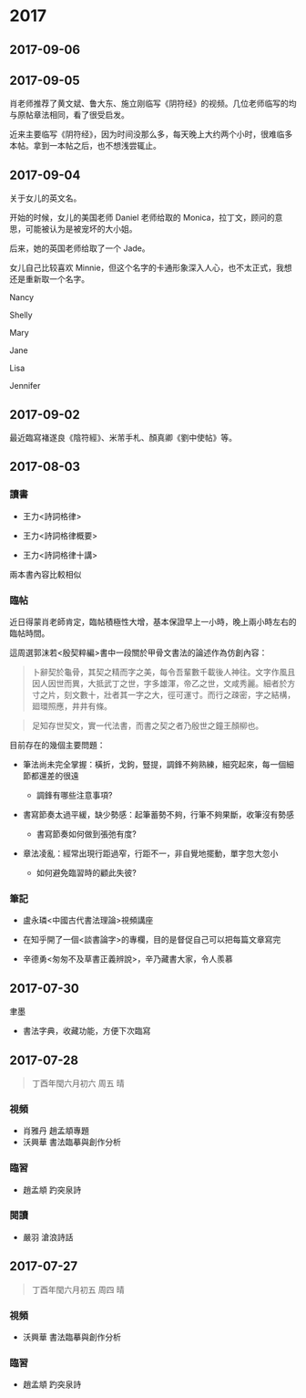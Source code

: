 # 2017

## 2017-09-06



## 2017-09-05

肖老师推荐了黄文斌、鲁大东、施立刚临写《阴符经》的视频。几位老师临写的均与原帖章法相同，看了很受启发。

近来主要临写《阴符经》，因为时间没那么多，每天晚上大约两个小时，很难临多本帖。拿到一本帖之后，也不想浅尝辄止。

## 2017-09-04

关于女儿的英文名。

开始的时候，女儿的美国老师 Daniel 老师给取的 Monica，拉丁文，顾问的意思，可能被认为是被宠坏的大小姐。

后来，她的英国老师给取了一个 Jade。

女儿自己比较喜欢 Minnie，但这个名字的卡通形象深入人心，也不太正式，我想还是重新取一个名字。

Nancy

Shelly

Mary

Jane

Lisa

Jennifer

## 2017-09-02

最近臨寫褚遂良《陰符經》、米芾手札、顏真卿《劉中使帖》等。

## 2017-08-03

### 讀書

- 王力<詩詞格律>

- 王力<詩詞格律概要>

- 王力<詩詞格律十講>

兩本書內容比較相似

### 臨帖

近日得蒙肖老師肯定，臨帖積極性大增，基本保證早上一小時，晚上兩小時左右的臨帖時間。

這周選郭沫若<殷契粹編>書中一段關於甲骨文書法的論述作為仿創內容：

> 卜辭契於龜骨，其契之精而字之美，每令吾輩數千載後人神往。文字作風且因人因世而異，大抵武丁之世，字多雄渾，帝乙之世，文咸秀麗。細者於方寸之片，刻文數十，壯者其一字之大，徑可運寸。而行之疎密，字之結構，廻環照應，井井有條。

> 足知存世契文，實一代法書，而書之契之者乃殷世之鐘王顏柳也。

目前存在的幾個主要問題：

- 筆法尚未完全掌握：橫折，戈鉤，豎提，調鋒不夠熟練，細究起來，每一個細節都還差的很遠
  - 調鋒有哪些注意事項?

- 書寫節奏太過平緩，缺少勢感：起筆蓄勢不夠，行筆不夠果斷，收筆沒有勢感
  - 書寫節奏如何做到張弛有度?

- 章法凌亂：經常出現行距過窄，行距不一，非自覺地擺動，單字忽大忽小
  - 如何避免臨習時的顧此失彼?

### 筆記

- 盧永璘<中國古代書法理論>視頻講座

- 在知乎開了一個<談書論字>的專欄，目的是督促自己可以把每篇文章寫完

- 辛德勇<匆匆不及草書正義辨說>，辛乃藏書大家，令人羨慕

## 2017-07-30

聿墨

- 書法字典，收藏功能，方便下次臨寫

## 2017-07-28

> 丁酉年閠六月初六 周五 晴

### 視頻

- 肖雅丹 趙孟頫專題
- 沃興華 書法臨摹與創作分析

### 臨習

- 趙孟頫 趵突泉詩

### 閱讀

- 嚴羽 滄浪詩話

## 2017-07-27

> 丁酉年閠六月初五 周四 晴

### 視頻

- 沃興華 書法臨摹與創作分析

### 臨習

- 趙孟頫 趵突泉詩
